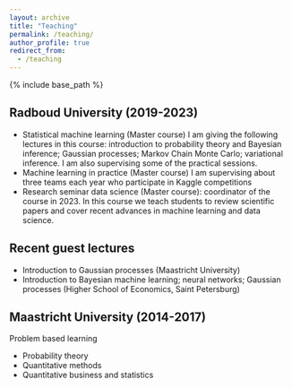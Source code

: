 ```yaml
---
layout: archive
title: "Teaching"
permalink: /teaching/
author_profile: true
redirect_from:
  - /teaching
---
```


{% include base_path %}

Radboud University (2019-2023)
-------------------------
* Statistical machine learning (Master course)
I am giving the following lectures in this course: introduction to probability theory and Bayesian inference; Gaussian processes; Markov Chain Monte Carlo; variational inference. I am also supervising some of the practical sessions.
* Machine learning in practice (Master course)
I am supervising about three teams each year who participate in Kaggle competitions
* Research seminar data science (Master course): coordinator of the course in 2023. In this course we teach students to review scientific papers and cover recent advances in machine learning and data science.  

Recent guest lectures
-------------------------
* Introduction to Gaussian processes (Maastricht University)
* Introduction to Bayesian machine learning; neural networks; Gaussian processes (Higher School of Economics, Saint Petersburg)

Maastricht University (2014-2017)
-------------------------
Problem based learning
* Probability theory
* Quantitative methods
* Quantitative business and statistics
